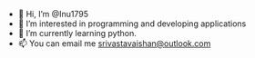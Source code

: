 - 👋 Hi, I’m @Inu1795
- 👀 I’m interested in programming and developing applications
- 🌱 I’m currently learning python. 
- 📫 You can email me srivastavaishan@outlook.com
